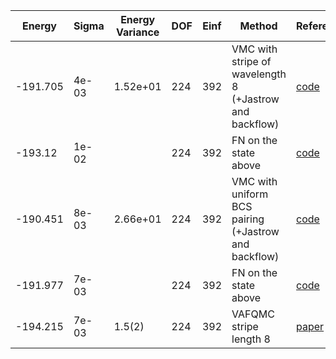 | Energy   | Sigma | Energy Variance | DOF | Einf | Method                                                       | Reference |
|----------|-------|-----------------|-----|------|--------------------------------------------------------------|-----------|
| -191.705 | 4e-03 | 1.52e+01        | 224 | 392  | VMC with stripe of wavelength 8 (+Jastrow and backflow)      | [code](https://github.com/varbench/methods/blob/main/scripts/Hubbard/square_256_P_112_8/VMC-stripes/vmc_hubbard.sh) |
| -193.12  | 1e-02 |                 | 224 | 392  | FN on the state above                                        | [code](https://github.com/varbench/methods/blob/main/scripts/Hubbard/square_256_P_112_8/FN-stripes/fn_hubbard.sh) |
| -190.451 | 8e-03 | 2.66e+01        | 224 | 392  | VMC with uniform BCS pairing (+Jastrow and backflow)         | [code](https://github.com/varbench/methods/blob/main/scripts/Hubbard/square_256_P_112_8/VMC-uniform/vmc_hubbard.sh) |
| -191.977 | 7e-03 |                 | 224 | 392  | FN on the state above                                        | [code](https://github.com/varbench/methods/blob/main/scripts/Hubbard/square_256_P_112_8/FN-uniform/fn_hubbard.sh) |
| -194.215 | 7e-03 | 1.5(2)          | 224 | 392  | VAFQMC stripe length 8                                       | [paper](https://journals.aps.org/prb/abstract/10.1103/PhysRevB.107.115133) |
